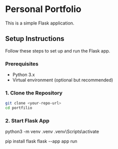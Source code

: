 # Personal Portfolio

This is a simple Flask application.

## Setup Instructions

Follow these steps to set up and run the Flask app.

### Prerequisites

- Python 3.x
- Virtual environment (optional but recommended)

### 1. Clone the Repository

```bash
git clone <your-repo-url>
cd portfilio
```
### 2. Start Flask App

python3 -m venv .venv
.venv\Scripts\activate

pip install flask
flask --app app run
